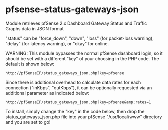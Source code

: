 # pfsense-status-gateways-json

Module retrieves pfSense 2.x Dashboard Gateway Status and Traffic Graphs data in JSON format

"status" can be "force_down", "down", "loss" (for packet-loss warning), "delay" (for latency
warning), or "okay" for online.

WARNING: This module bypasses the normal pfSense dashboard login, so it should be set with a different "key" of your choosing in the PHP code.  The default is shown below:

`
http://pfSenseIP/status_gateways_json.php?key=pfsense 
`

Since there is additional overhead to calculate data rates for
each connection ("inKbps", "outKbps"), it can be optionally
requested via an additional parameter as indicated below:

`
http://pfSenseIP/status_gateways_json.php?key=pfsense&amp;rates=1 
`

To install, simply change the "key" in the code below, then drop
the status_gateways_json.php file into your pfSense "/usr/local/www"
directory and you are set to go! 
